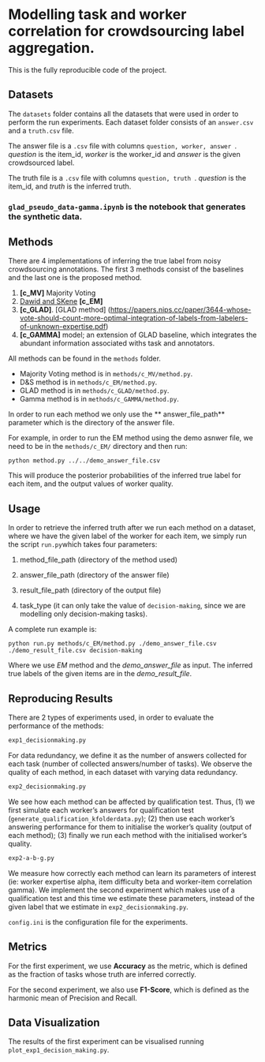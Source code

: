 # Modelling task and worker correlation for crowdsourcing label aggregation.


This is the fully reproducible code of the project.


## Datasets

The ```datasets``` folder contains all the datasets that were used in order to perform the run experiments. Each dataset folder consists of an ```answer.csv``` and a ```truth.csv``` file. 


The answer file is a ```.csv``` file with columns ```question, worker, answer ```. *question* is the item_id, *worker* is the worker_id and *answer* is the given crowdsourced label.


The truth file is a ```.csv``` file with columns ```question, truth ```. *question* is the item_id, and *truth* is the inferred truth.


### ```glad_pseudo_data-gamma.ipynb``` is the notebook that generates the synthetic data.



## Methods

There are 4 implementations of inferring the true label from noisy crowdsourcing annotations. The first 3 methods consist of the baselines and the last one is the proposed method.

1. **[c_MV]** Majority Voting 
2. [Dawid and SKene](https://rss.onlinelibrary.wiley.com/doi/abs/10.2307/2346806) **[c_EM]**
3. **[c_GLAD]**. [GLAD method] (https://papers.nips.cc/paper/3644-whose-vote-should-count-more-optimal-integration-of-labels-from-labelers-of-unknown-expertise.pdf) 
4. **[c_GAMMA]** model; an extension of GLAD baseline, which integrates the abundant information associated withs task and annotators.

All methods can be found in the ```methods``` folder.

- Majority Voting method is in ```methods/c_MV/method.py```.
- D&S method is in ```methods/c_EM/method.py```.
- GLAD method is in ```methods/c_GLAD/method.py```.
- Gamma method is in ```methods/c_GAMMA/method.py```.

In order to run each method we only use the ** answer_file_path** parameter which is the directory of the answer file. 


For example, in order to run the EM method using the demo asnwer file, we need to be in the ```methods/c_EM/``` directory and then run: 


```
python method.py ../../demo_answer_file.csv 
``` 


This will produce the posterior probabilities of the inferred true label for each item, and the output values of worker quality.

## Usage

In order to retrieve the inferred truth after we run each method on a dataset, where we have the given label of the worker for each item, we simply run the script ```run.py```which takes four parameters: 

1. method_file_path (directory of the method used)

2. answer_file_path (directory of the answer file)

3. result_file_path (directory of the output file)

4. task_type (it can only take the value of ```decision-making```, since we are modelling only decision-making tasks).



A complete run example is:

```python run.py methods/c_EM/method.py ./demo_answer_file.csv ./demo_result_file.csv decision-making ```



Where we use *EM* method and the *demo_answer_file* as input. The inferred true labels of the given items are in the *demo_result_file*.




## Reproducing Results


There are 2 types of experiments used, in order to evaluate the performance of the methods:


```bash
exp1_decisionmaking.py
```

For data redundancy, we define it as the number of answers collected for each task (number of collected answers/number of tasks). We observe the quality of each method, in each dataset with varying data redundancy.



```bash
exp2_decisionmaking.py
```

We see how each method can be affected by qualification test. Thus, (1) we first simulate each worker’s answers for qualification test (```generate_qualification_kfolderdata.py```); (2) then use each worker’s answering performance for them to initialise the worker’s quality (output of each method); (3) finally we run each method with the initialised worker’s quality.

```bash
exp2-a-b-g.py
```

We measure how correctly each method can learn its parameters of interest (ie: worker expertise alpha, item difficulty beta and worker-item correlation gamma). We implement the second experiment which makes use of a qualification test and this time we estimate these parameters, instead of the given label that we estimate in ```exp2_decisionmaking.py```.



```config.ini``` is the configuration file for the experiments.



## Metrics


For the first experiment, we use **Accuracy** as the metric, which is defined as the fraction of tasks whose truth are inferred correctly.


For the second experiment, we also use **F1-Score**, which is defined as the harmonic mean of Precision and Recall. 


## Data Visualization

The results of the first experiment can be visualised running ```plot_exp1_decision_making.py```. 


